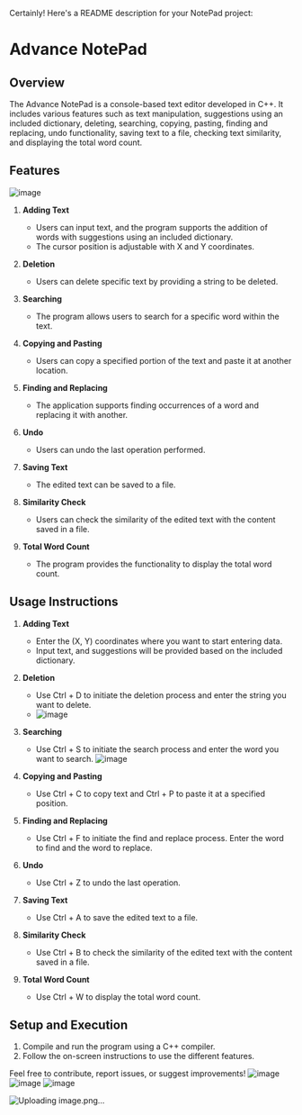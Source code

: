 Certainly! Here's a README description for your NotePad project:

# Advance NotePad

## Overview
The Advance NotePad is a console-based text editor developed in C++. It includes various features such as text manipulation, suggestions using an included dictionary, deleting, searching, copying, pasting, finding and replacing, undo functionality, saving text to a file, checking text similarity, and displaying the total word count.

## Features
![image](https://github.com/Waqas56jb/NotePad-in-C-language/assets/156122615/715a1e01-1854-41d4-9fac-b3d6cfaee08f)


1. **Adding Text**
   - Users can input text, and the program supports the addition of words with suggestions using an included dictionary.
   - The cursor position is adjustable with X and Y coordinates.

2. **Deletion**
   - Users can delete specific text by providing a string to be deleted.

3. **Searching**
   - The program allows users to search for a specific word within the text.

4. **Copying and Pasting**
   - Users can copy a specified portion of the text and paste it at another location.

5. **Finding and Replacing**
   - The application supports finding occurrences of a word and replacing it with another.

6. **Undo**
   - Users can undo the last operation performed.

7. **Saving Text**
   - The edited text can be saved to a file.

8. **Similarity Check**
   - Users can check the similarity of the edited text with the content saved in a file.

9. **Total Word Count**
   - The program provides the functionality to display the total word count.

## Usage Instructions

1. **Adding Text**
   - Enter the (X, Y) coordinates where you want to start entering data.
   - Input text, and suggestions will be provided based on the included dictionary.

2. **Deletion**
   - Use Ctrl + D to initiate the deletion process and enter the string you want to delete.
   - ![image](https://github.com/Waqas56jb/NotePad-in-C-language/assets/156122615/8507a2c6-a14c-44d0-8245-b8f4d4910808)


3. **Searching**
   - Use Ctrl + S to initiate the search process and enter the word you want to search.
![image](https://github.com/Waqas56jb/NotePad-in-C-language/assets/156122615/b75338cc-b24e-4db9-b0c9-2724849bd46d)

4. **Copying and Pasting**
   - Use Ctrl + C to copy text and Ctrl + P to paste it at a specified position.

5. **Finding and Replacing**
   - Use Ctrl + F to initiate the find and replace process. Enter the word to find and the word to replace.

6. **Undo**
   - Use Ctrl + Z to undo the last operation.

7. **Saving Text**
   - Use Ctrl + A to save the edited text to a file.

8. **Similarity Check**
   - Use Ctrl + B to check the similarity of the edited text with the content saved in a file.

9. **Total Word Count**
   - Use Ctrl + W to display the total word count.

## Setup and Execution
1. Compile and run the program using a C++ compiler.
2. Follow the on-screen instructions to use the different features.

Feel free to contribute, report issues, or suggest improvements!
![image](https://github.com/Waqas56jb/NotePad-in-C-language/assets/156122615/715a1e01-1854-41d4-9fac-b3d6cfaee08f)
![image](https://github.com/Waqas56jb/NotePad-in-C-language/assets/156122615/a53d79a7-7a8e-4d1d-a9db-74f364e43717)
![image](https://github.com/Waqas56jb/NotePad-in-C-language/assets/156122615/a904f9a6-82ae-4fae-85ac-5ac4015e2c1f)

 ![Uploading image.png…]()





